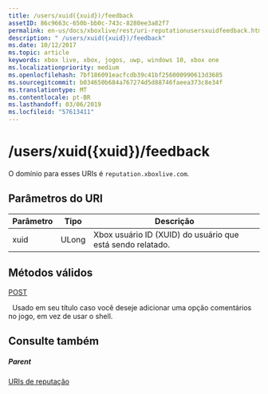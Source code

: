 ```yaml
---
title: /users/xuid({xuid})/feedback
assetID: 86c9663c-650b-bb0c-743c-8280ee3a82f7
permalink: en-us/docs/xboxlive/rest/uri-reputationusersxuidfeedback.html
description: " /users/xuid({xuid})/feedback"
ms.date: 10/12/2017
ms.topic: article
keywords: xbox live, xbox, jogos, uwp, windows 10, xbox one
ms.localizationpriority: medium
ms.openlocfilehash: 7bf186091eacfcdb39c41bf256000990613d3685
ms.sourcegitcommit: b034650b684a767274d5d88746faeea373c8e34f
ms.translationtype: MT
ms.contentlocale: pt-BR
ms.lasthandoff: 03/06/2019
ms.locfileid: "57613411"
---
```

# <a name="usersxuidxuidfeedback"></a>/users/xuid({xuid})/feedback
 
O domínio para esses URIs é `reputation.xboxlive.com`.
 
<a id="ID4EW"></a>

 
## <a name="uri-parameters"></a>Parâmetros do URI
 
| Parâmetro| Tipo| Descrição| 
| --- | --- | --- | 
| xuid| ULong| Xbox usuário ID (XUID) do usuário que está sendo relatado.| 
  
<a id="ID4EZB"></a>

 
## <a name="valid-methods"></a>Métodos válidos

[POST](uri-reputationusersxuidfeedbackpost.md)

&nbsp;&nbsp;Usado em seu título caso você deseje adicionar uma opção comentários no jogo, em vez de usar o shell.
 
<a id="ID4EDC"></a>

 
## <a name="see-also"></a>Consulte também
 
<a id="ID4EFC"></a>

 
##### <a name="parent"></a>Parent 

[URIs de reputação](atoc-reference-reputation.md)

   